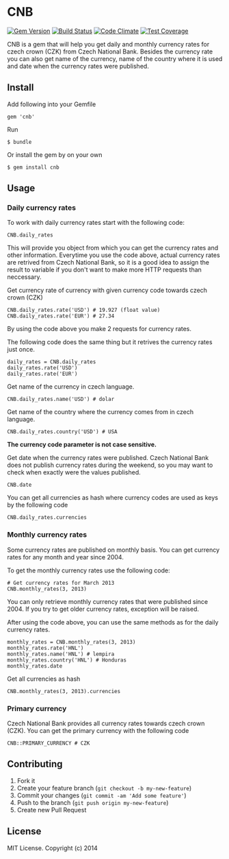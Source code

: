 # CNB

[![Gem Version](https://badge.fury.io/rb/cnb.png)](http://badge.fury.io/rb/cnb)
[![Build Status](https://travis-ci.org/ucetnictvi-on-line/cnb.png?branch=master)](https://travis-ci.org/ucetnictvi-on-line/cnb)
[![Code Climate](https://codeclimate.com/github/ucetnictvi-on-line/cnb/badges/gpa.svg)](https://codeclimate.com/github/ucetnictvi-on-line/cnb)
[![Test Coverage](https://codeclimate.com/github/ucetnictvi-on-line/cnb/badges/coverage.svg)](https://codeclimate.com/github/ucetnictvi-on-line/cnb)

CNB is a gem that will help you get daily and monthly currency rates for czech crown (CZK) from Czech National Bank. Besides the currency rate you can also get name of the currency, name of the country where it is used and date when the currency rates were published.


## Install

Add following into your Gemfile

    gem 'cnb'

Run

    $ bundle

Or install the gem by on your own

    $ gem install cnb


## Usage


### Daily currency rates
To work with daily currency rates start with the following code:

    CNB.daily_rates

This will provide you object from which you can get the currency rates and other information. Everytime you use the code above, actual currency rates are retrived from Czech National Bank, so it is a good idea to assign the result to variable if you don't want to make more HTTP requests than neccessary.

Get currency rate of currency with given currency code towards czech crown (CZK)

    CNB.daily_rates.rate('USD') # 19.927 (float value)
    CNB.daily_rates.rate('EUR') # 27.34

By using the code above you make 2 requests for currency rates.

The following code does the same thing but it retrives the currency rates just once.

    daily_rates = CNB.daily_rates
    daily_rates.rate('USD')
    daily_rates.rate('EUR')

Get name of the currency in czech language.

    CNB.daily_rates.name('USD') # dolar

Get name of the country where the currency comes from in czech language.

    CNB.daily_rates.country('USD') # USA

**The currency code parameter is not case sensitive.**

Get date when the currency rates were published. Czech National Bank does not publish currency rates during the weekend, so you may want to check when exactly were the values published.

    CNB.date

You can get all currencies as hash where currency codes are used as keys by the following code

    CNB.daily_rates.currencies


### Monthly currency rates

Some currency rates are published on monthly basis. You can get currency rates for any month and year since 2004.

To get the monthly currency rates use the following code:

    # Get currency rates for March 2013
    CNB.monthly_rates(3, 2013)

You can only retrieve monthly currency rates that were published since 2004. If you try to get older currency rates, exception will be raised.

After using the code above, you can use the same methods as for the daily currency rates.

    monthly_rates = CNB.monthly_rates(3, 2013)
    monthly_rates.rate('HNL')
    monthly_rates.name('HNL') # lempira
    monthly_rates.country('HNL') # Honduras
    monthly_rates.date

Get all currencies as hash

    CNB.monthly_rates(3, 2013).currencies


### Primary currency

Czech National Bank provides all currency rates towards czech crown (CZK). You can get the primary currency with the following code

    CNB::PRIMARY_CURRENCY # CZK


## Contributing

1. Fork it
2. Create your feature branch (`git checkout -b my-new-feature`)
3. Commit your changes (`git commit -am 'Add some feature'`)
4. Push to the branch (`git push origin my-new-feature`)
5. Create new Pull Request


## License
MIT License. Copyright (c) 2014

